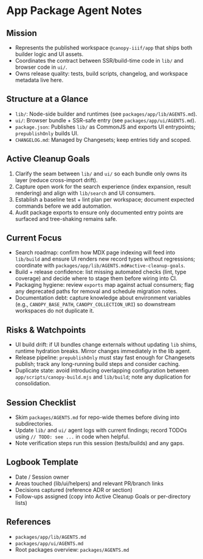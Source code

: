 App Package Agent Notes
=======================

Mission
-------
- Represents the published workspace `@canopy-iiif/app` that ships both builder logic and UI assets.
- Coordinates the contract between SSR/build-time code in `lib/` and browser code in `ui/`.
- Owns release quality: tests, build scripts, changelog, and workspace metadata live here.

Structure at a Glance
---------------------
- `lib/`: Node-side builder and runtimes (see `packages/app/lib/AGENTS.md`).
- `ui/`: Browser bundle + SSR-safe entry (see `packages/app/ui/AGENTS.md`).
- `package.json`: Publishes `lib/` as CommonJS and exports UI entrypoints; `prepublishOnly` builds UI.
- `CHANGELOG.md`: Managed by Changesets; keep entries tidy and scoped.

Active Cleanup Goals
--------------------
1. Clarify the seam between `lib/` and `ui/` so each bundle only owns its layer (reduce cross-import drift).
2. Capture open work for the search experience (index expansion, result rendering) and align with `lib/search` and UI consumers.
3. Establish a baseline test + lint plan per workspace; document expected commands before we add automation.
4. Audit package exports to ensure only documented entry points are surfaced and tree-shaking remains safe.

Current Focus
-------------
- Search roadmap: confirm how MDX page indexing will feed into `lib/build` and ensure UI renders new record types without regressions; coordinate with `packages/app/lib/AGENTS.md#active-cleanup-goals`.
- Build + release confidence: list missing automated checks (lint, type coverage) and decide where to stage them before wiring into CI.
- Packaging hygiene: review `exports` map against actual consumers; flag any deprecated paths for removal and schedule migration notes.
- Documentation debt: capture knowledge about environment variables (e.g., `CANOPY_BASE_PATH`, `CANOPY_COLLECTION_URI`) so downstream workspaces do not duplicate it.

Risks & Watchpoints
-------------------
- UI build drift: if UI bundles change externals without updating `lib` shims, runtime hydration breaks. Mirror changes immediately in the lib agent.
- Release pipeline: `prepublishOnly` must stay fast enough for Changesets publish; track any long-running build steps and consider caching.
- Duplicate state: avoid introducing overlapping configuration between `app/scripts/canopy-build.mjs` and `lib/build`; note any duplication for consolidation.

Session Checklist
-----------------
- Skim `packages/AGENTS.md` for repo-wide themes before diving into subdirectories.
- Update `lib/` and `ui/` agent logs with current findings; record TODOs using `// TODO: see ...` in code when helpful.
- Note verification steps run this session (tests/builds) and any gaps.

Logbook Template
----------------
- Date / Session owner
- Areas touched (lib/ui/helpers) and relevant PR/branch links
- Decisions captured (reference ADR or section)
- Follow-ups assigned (copy into Active Cleanup Goals or per-directory lists)

References
----------
- `packages/app/lib/AGENTS.md`
- `packages/app/ui/AGENTS.md`
- Root packages overview: `packages/AGENTS.md`
